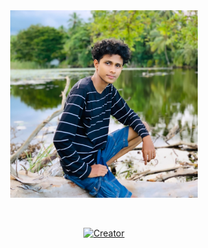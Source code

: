<div class = "repo" align = "center">
 
<a href = "#">
<img src = "README_Data/repo-logo.jpg"  width="300" height="300">
</img>
 <p align="center">
  <a href="#"><img src="https://readme-typing-svg.herokuapp.com?color=ebf4fa&center=true&vCenter=true&multiline=false&lines=Dila+Md+is your efficient and smart WhatsApp bot designed to manage your group chats seamlessly. Whether it's moderating conversations, deleting unwanted links, or automating routine tasks, Dila Md has you covered. This bot is especially useful for admins who need to maintain order in their groups by automatically deleting links as soon as they're posted." alt="">
</p>
    <p align="center">
<a href="#"><img title="Creator" src="https://img.shields.io/badge/Creator-MrDila-red.svg?style=for-the-badge&logo=github"></a>
